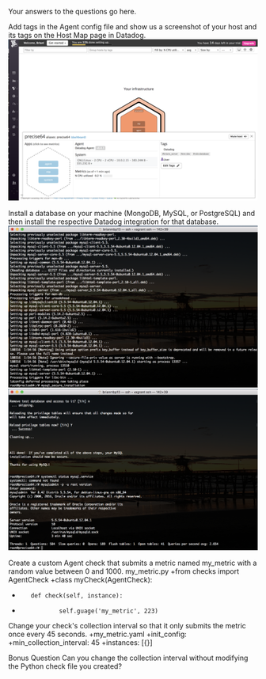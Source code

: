 Your answers to the questions go here.

Add tags in the Agent config file and show us a screenshot of your host and its tags on the Host Map page in Datadog.
![Agent Tags](images/Agent_Tags.png)

Install a database on your machine (MongoDB, MySQL, or PostgreSQL) and then install the respective Datadog integration for that database.
![mysql_install](images/mysql_install_1.png)
![mysql_install](images/mysql_install_2.png)

Create a custom Agent check that submits a metric named my_metric with a random value between 0 and 1000.
my_metric.py
+from checks import AgentCheck
+class myCheck(AgentCheck):
+        def check(self, instance):
+                self.guage('my_metric', 223)
                
Change your check's collection interval so that it only submits the metric once every 45 seconds.
+my_metric.yaml
+init_config:
+min_collection_interval: 45
+instances:
        [{}]

Bonus Question Can you change the collection interval without modifying the Python check file you created?
